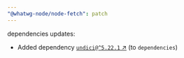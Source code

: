 ```yaml
---
"@whatwg-node/node-fetch": patch
---
```

dependencies updates:
  - Added dependency [`undici@^5.22.1` ↗︎](https://www.npmjs.com/package/undici/v/5.22.1) (to `dependencies`)

